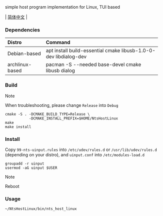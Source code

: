 simple host program implementation for Linux, TUI based

| [简体中文](/host-linux/README-chn.md) |

### Dependencies

| Distro             | Command                                                          |
| :------------------| :--------------------------------------------------------------- |
| Debian-based       | apt install build-essential cmake libusb-1.0-0-dev libdialog-dev |
| archlinux-based    | pacman -S --needed base-devel cmake libusb dialog                |

### Build

> [!NOTE]
>
> When troubleshooting, please change `Release` into `Debug`

```shell
cmake -S . -DCMAKE_BUILD_TYPE=Release \
           -DCMAKE_INSTALL_PREFIX=$HOME/NtsHostLinux
make
make install
```

### Install

Copy `99-nts-uinput.rules` into `/etc/udev/rules.d` or `/usr/lib/udev/rules.d` (depending on your distro), and `uinput.conf` into `/etc/modules-load.d`

```shell
groupadd -r uinput
usermod -aG uinput $USER
```

> [!NOTE]
>
> Reboot

### Usage

```shell
~/NtsHostLinux/bin/nts_host_linux
```
